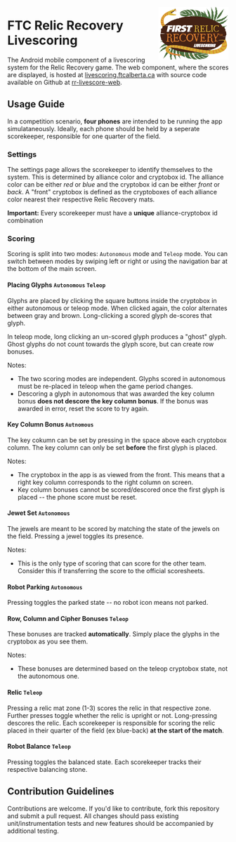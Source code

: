 <img
    src="/app/src/main/res/drawable/logo.png"
    width="160"
    height="120"
    title="Logo"
    align="right"
    alt="Relic Recovery Logo"/>

# FTC Relic Recovery Livescoring
The Android mobile component of a livescoring system for the Relic Recovery game. The web component, where the scores are displayed, is 
hosted at [livescoring.ftcalberta.ca](livescoring.ftcalberta.ca) with source code available on Github at [rr-livescore-web](https://github.com/jhryniw/rr-livescore-web).

## Usage Guide
In a competition scenario, **four phones** are intended to be running the app simulataneously. Ideally, each phone should be held by a seperate scorekeeper, responsible for one quarter of the field. 

### Settings
The settings page allows the scorekeeper to identify themselves to the system. This is determined by alliance color and cryptobox id. The alliance color can be either _red_ or _blue_ and the cryptobox id can be either _front_ or _back_. A "front" cryptobox is defined as the cryptoboxes of each alliance color nearest their respective Relic Recovery mats.

**Important:** Every scorekeeper must have a **unique** alliance-cryptobox id combination 

### Scoring
Scoring is split into two modes: `Autonomous` mode and `Teleop` mode. You can switch between modes by swiping left or right or using the navigation bar at the bottom of the main screen.

#### Placing Glyphs `Autonomous` `Teleop`
Glyphs are placed by clicking the square buttons inside the cryptobox in either autonomous or teleop mode. When clicked again, the color alternates between gray and brown. Long-clicking a scored glyph de-scores that glyph.

In teleop mode, long clicking an un-scored glyph produces a "ghost" glyph. Ghost glyphs do not count towards the glyph score, but can create row bonuses.

Notes:
* The two scoring modes are independent. Glyphs scored in autonomous must be re-placed in teleop when the game period changes.
* Descoring a glyph in autonomous that was awarded the key column bonus **does not descore the key column bonus**. If the bonus was awarded in error, reset the score to try again.

#### Key Column Bonus `Autnomous`
The key cokumn can be set by pressing in the space above each cryptobox column. The key column can only be set **before** the first glyph is placed.

Notes:
* The cryptobox in the app is as viewed from the front. This means that a right key column corresponds to the right column on screen.
* Key column bonuses cannot be scored/descored once the first glyph is placed -- the phone score must be reset.

#### Jewet Set `Autonomous`
The jewels are meant to be scored by matching the state of the jewels on the field. Pressing a jewel toggles its presence.

Notes:
* This is the only type of scoring that can score for the other team. Consider this if transferring the score to the official scoresheets.

#### Robot Parking `Autonomous`
Pressing toggles the parked state -- no robot icon means not parked.

#### Row, Column and Cipher Bonuses `Teleop`
These bonuses are tracked **automatically**. Simply place the glyphs in the cryptobox as you see them.

Notes:
* These bonuses are determined based on the teleop cryptobox state, not the autonomous one.

#### Relic `Teleop`
Pressing a relic mat zone (1-3) scores the relic in that respective zone. Further presses toggle whether the relic is upright or not. Long-pressing descores the relic. Each scorekeeper is responsible for scoring the relic placed in their quarter of the field (ex blue-back) **at the start of the match**. 

#### Robot Balance `Teleop`
Pressing toggles the balanced state. Each scorekeeper tracks their respective balancing stone.

## Contribution Guidelines
Contributions are welcome. If you'd like to contribute, fork this repository and submit a pull request. All changes should pass existing unit/instrumentation tests and new features should be accompanied by additional testing.
